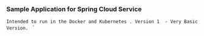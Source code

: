 ### Sample Application for Spring Cloud Service ###

 `Intended to run in the Docker and Kubernetes . Version 1  - Very Basic Version. `
 `



